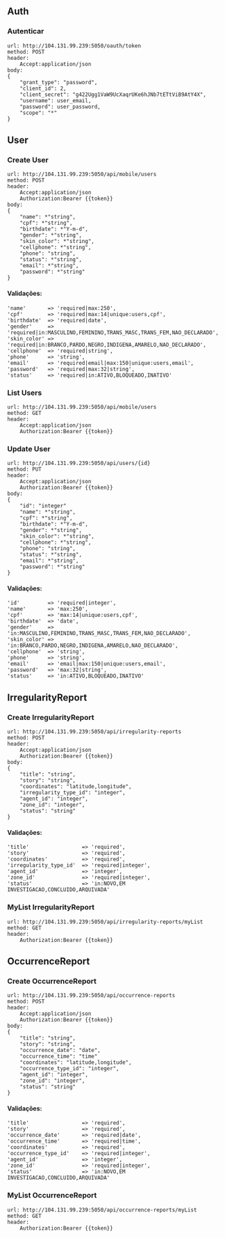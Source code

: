 ## Auth

### Autenticar   
    url: http://104.131.99.239:5050/oauth/token
    method: POST
    header:
        Accept:application/json
    body:
    {
        "grant_type": "password",   
        "client_id": 2,   
        "client_secret": "g422Ugg1VaW9UcXaqrUKe6hJNb7tETtViB9AtY4X",   
        "username": user_email,   
        "password": user_password,   
        "scope": "*"
    }

## User

### Create User
    url: http://104.131.99.239:5050/api/mobile/users
    method: POST
    header:        
        Accept:application/json
        Authorization:Bearer {{token}}
    body:
    {
        "name": *"string",
        "cpf": *"string",
        "birthdate": *"Y-m-d",
        "gender": *"string",
        "skin_color": *"string",
        "cellphone": *"string",
        "phone": "string",
        "status": *"string",
        "email": *"string",
        "password": *"string"
    }
        
#### Validações:   
    'name'       => 'required|max:250',
    'cpf'        => 'required|max:14|unique:users,cpf',   
    'birthdate'  => 'required|date',   
    'gender'     => 'required|in:MASCULINO,FEMININO,TRANS_MASC,TRANS_FEM,NAO_DECLARADO',   
    'skin_color' => 'required|in:BRANCO,PARDO,NEGRO,INDIGENA,AMARELO,NAO_DECLARADO',   
    'cellphone'  => 'required|string',   
    'phone'      => 'string',   
    'email'      => 'required|email|max:150|unique:users,email',   
    'password'   => 'required|max:32|string',   
    'status'     => 'required|in:ATIVO,BLOQUEADO,INATIVO'
    
### List Users
    url: http://104.131.99.239:5050/api/mobile/users
    method: GET
    header: 
        Accept:application/json
        Authorization:Bearer {{token}}
	
### Update User
    url: http://104.131.99.239:5050/api/users/{id}
    method: PUT
    header: 
        Accept:application/json
        Authorization:Bearer {{token}}
    body:
    {
        "id": "integer"
        "name": *"string",
        "cpf": *"string",
        "birthdate": *"Y-m-d",
        "gender": *"string",
        "skin_color": *"string",
        "cellphone": *"string",
        "phone": "string",
        "status": *"string",
        "email": *"string",
        "password": *"string"
    }
        
#### Validações:   
    'id'	     => 'required|integer',
    'name'       => 'max:250',  
    'cpf'        => 'max:14|unique:users,cpf',   
    'birthdate'  => 'date',   
    'gender'     => 'in:MASCULINO,FEMININO,TRANS_MASC,TRANS_FEM,NAO_DECLARADO',   
    'skin_color' => 'in:BRANCO,PARDO,NEGRO,INDIGENA,AMARELO,NAO_DECLARADO',   
    'cellphone'  => 'string',   
    'phone'      => 'string',   
    'email'      => 'email|max:150|unique:users,email',   
    'password'   => 'max:32|string',   
    'status'     => 'in:ATIVO,BLOQUEADO,INATIVO'

## IrregularityReport

### Create IrregularityReport

    url: http://104.131.99.239:5050/api/irregularity-reports
    method: POST
    header:        
        Accept:application/json
        Authorization:Bearer {{token}}
    body:
    {
        "title": "string",
        "story": "string",
        "coordinates": "latitude,longitude",
        "irregularity_type_id": "integer",
        "agent_id": "integer",
        "zone_id": "integer",
        "status": "string"
    }

#### Validações:
    'title'                 => 'required',
    'story'                 => 'required',
    'coordinates'           => 'required',
    'irregularity_type_id'  => 'required|integer',
    'agent_id'              => 'integer',
    'zone_id'               => 'required|integer',
    'status'                => 'in:NOVO,EM INVESTIGACAO,CONCLUIDO,ARQUIVADA'

### MyList IrregularityReport

    url: http://104.131.99.239:5050/api/irregularity-reports/myList
    method: GET
    header: 
        Authorization:Bearer {{token}}

## OccurrenceReport

### Create OccurrenceReport

    url: http://104.131.99.239:5050/api/occurrence-reports
    method: POST
    header:        
        Accept:application/json
        Authorization:Bearer {{token}}
    body:
    {
        "title": "string",
        "story": "string",
        "occurrence_date": "date",
        "occurrence_time": "time"
        "coordinates": "latitude,longitude",
        "occurrence_type_id": "integer",
        "agent_id": "integer",
        "zone_id": "integer",
        "status": "string"
    }
#### Validações:

    'title'                 => 'required',
    'story'                 => 'required',
    'occurrence_date'       => 'required|date',
	'occurrence_time'       => 'required|time',
    'coordinates'           => 'required',
    'occurrence_type_id'    => 'required|integer',
    'agent_id'              => 'integer',
    'zone_id'               => 'required|integer',
    'status'                => 'in:NOVO,EM INVESTIGACAO,CONCLUIDO,ARQUIVADA'

### MyList OccurrenceReport

    url: http://104.131.99.239:5050/api/occurrence-reports/myList
    method: GET
    header: 
        Authorization:Bearer {{token}}
